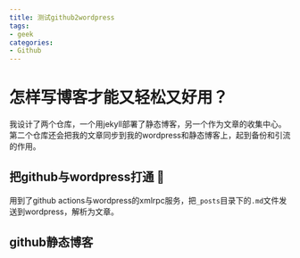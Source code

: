 ```yaml
---
title: 测试github2wordpress
tags: 
- geek
categories:
- Github
---
```


# 怎样写博客才能又轻松又好用？
我设计了两个仓库，一个用jekyll部署了静态博客，另一个作为文章的收集中心。第二个仓库还会把我的文章同步到我的wordpress和静态博客上，起到备份和引流的作用。


## 把github与wordpress打通 👋
用到了github actions与wordpress的xmlrpc服务，把`_posts`目录下的`.md`文件发送到wordpress，解析为文章。

## github静态博客
